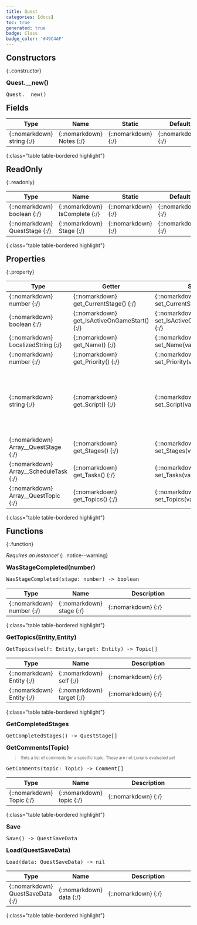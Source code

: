 ```yaml
---
title: Quest
categories: [docs]
toc: true
generated: true
badge: Class
badge_color: '#49C4AF'
---
```

<style>
h2 {
    margin-top: 1rem;
    margin-bottom: 0.5rem;
    padding: 0;
}

h3 {
    margin-top: 0.25rem;
    margin-bottom: 0.25rem;
}

.notice--warning {
    margin-top: 0.25rem !important;
    margin-bottom: 1rem !important;
}
blockquote {
    margin-top: 0.4rem;
    margin-bottom: 0.25rem; 
}
blockquote p {
    margin-bottom: 0 !important;
    font-size: 0.8em !important;
}
table {width: 100%; }
td {width: 1px; }
td:last-child {width: 100%; }
#main {max-width: 1500px !important;}
h2.constructor::before {
  font-family: "Font Awesome 6 Free";
  font-weight: 900;
  content: "\f013";
  margin-right: 0.5em;
}
h2.readonly::before {
  font-family: "Font Awesome 6 Free";
  font-weight: 900;
  content: "\f023";
  margin-right: 0.5em;
}
h2.property::before {
  font-family: "Font Awesome 6 Free";
  font-weight: 900;
  content: "\f466";
  margin-right: 0.5em;
}
h2.function::before {
  font-family: "Font Awesome 6 Free";
  font-weight: 900;
  content: "\f0e7";
  margin-right: 0.5em;
}
</style>
            


## Constructors
{:.constructor}

### Quest.__new()
<div class ="highlighter-rouge">
<div class ="highlight">
<pre class ="highlight">
<span class='nf'>Quest.__new</span>()
</pre>
</div>
</div>

## Fields

| Type | Name | Static | Default | Description |
| --- | --- | --- | --- | --- |
| {::nomarkdown} <span class='kt'>string</span> {:/} | {::nomarkdown} <span class='o'>Notes</span> {:/} | {::nomarkdown}   {:/} | {::nomarkdown}  {:/} | {::nomarkdown} <span class='c'></span> {:/} |
{:class="table table-bordered highlight"}

## ReadOnly
{:.readonly}

| Type | Name | Static | Default | Description |
| --- | --- | --- | --- | --- |
| {::nomarkdown} <span class='kt'>boolean</span> {:/} | {::nomarkdown} <span class='nf'>IsComplete</span> {:/} | {::nomarkdown}   {:/} | {::nomarkdown}  {:/} | {::nomarkdown} <span class='c'></span> {:/} |
| {::nomarkdown} <span class='kt'>QuestStage</span> {:/} | {::nomarkdown} <span class='nf'>Stage</span> {:/} | {::nomarkdown}   {:/} | {::nomarkdown}  {:/} | {::nomarkdown} <span class='c'></span> {:/} |
{:class="table table-bordered highlight"}

## Properties
{:.property}

| Type | Getter | Setter | Static | Default | Description |
| --- | --- | --- | --- | --- | --- |
| {::nomarkdown} <span class='kt'>number</span> {:/} | {::nomarkdown} <span class='nf'>get_CurrentStage</span>() {:/} | {::nomarkdown} <span class='nf'>set_CurrentStage</span>(<span class='o'>val</span>) {:/} | {::nomarkdown}   {:/} | {::nomarkdown}  {:/} | {::nomarkdown} <span class='c'></span> {:/} |
| {::nomarkdown} <span class='kt'>boolean</span> {:/} | {::nomarkdown} <span class='nf'>get_IsActiveOnGameStart</span>() {:/} | {::nomarkdown} <span class='nf'>set_IsActiveOnGameStart</span>(<span class='o'>val</span>) {:/} | {::nomarkdown}   {:/} | {::nomarkdown}  {:/} | {::nomarkdown} <span class='c'></span> {:/} |
| {::nomarkdown} <span class='kt'>LocalizedString</span> {:/} | {::nomarkdown} <span class='nf'>get_Name</span>() {:/} | {::nomarkdown} <span class='nf'>set_Name</span>(<span class='o'>val</span>) {:/} | {::nomarkdown}   {:/} | {::nomarkdown}  {:/} | {::nomarkdown} <span class='c'></span> {:/} |
| {::nomarkdown} <span class='kt'>number</span> {:/} | {::nomarkdown} <span class='nf'>get_Priority</span>() {:/} | {::nomarkdown} <span class='nf'>set_Priority</span>(<span class='o'>val</span>) {:/} | {::nomarkdown}   {:/} | {::nomarkdown}  {:/} | {::nomarkdown} <span class='c'></span> {:/} |
| {::nomarkdown} <span class='kt'>string</span> {:/} | {::nomarkdown} <span class='nf'>get_Script</span>() {:/} | {::nomarkdown} <span class='nf'>set_Script</span>(<span class='o'>val</span>) {:/} | {::nomarkdown}   {:/} | {::nomarkdown}  {:/} | {::nomarkdown} <span class='c'>A quest script is ran whenever a quest is activated. It will also be called every 10 seconds.</span> {:/} |
| {::nomarkdown} <span class='kt'>Array__QuestStage</span> {:/} | {::nomarkdown} <span class='nf'>get_Stages</span>() {:/} | {::nomarkdown} <span class='nf'>set_Stages</span>(<span class='o'>val</span>) {:/} | {::nomarkdown}   {:/} | {::nomarkdown}  {:/} | {::nomarkdown} <span class='c'></span> {:/} |
| {::nomarkdown} <span class='kt'>Array__ScheduleTask</span> {:/} | {::nomarkdown} <span class='nf'>get_Tasks</span>() {:/} | {::nomarkdown} <span class='nf'>set_Tasks</span>(<span class='o'>val</span>) {:/} | {::nomarkdown}   {:/} | {::nomarkdown}  {:/} | {::nomarkdown} <span class='c'></span> {:/} |
| {::nomarkdown} <span class='kt'>Array__QuestTopic</span> {:/} | {::nomarkdown} <span class='nf'>get_Topics</span>() {:/} | {::nomarkdown} <span class='nf'>set_Topics</span>(<span class='o'>val</span>) {:/} | {::nomarkdown}   {:/} | {::nomarkdown}  {:/} | {::nomarkdown} <span class='c'></span> {:/} |
{:class="table table-bordered highlight"}

## Functions
{:.function}

*Requires an instance!*
{: .notice--warning}

### WasStageCompleted(number)
<div class ="highlighter-rouge">
<div class ="highlight">
<pre class ="highlight">
<span class='nf'>WasStageCompleted</span>(<span class='o'>stage</span>: <span class='kt'>number</span>) -> <span class='kt'>boolean</span>
</pre>
</div>
</div>

| Type | Name | Description
| --- | --- | --- |
| {::nomarkdown} <span class='kt'>number</span> {:/} | {::nomarkdown} <span class='o'>stage</span> {:/} | {::nomarkdown} <span class='c'></span> {:/} |
{:class="table table-bordered highlight"}

### GetTopics(Entity,Entity)
<div class ="highlighter-rouge">
<div class ="highlight">
<pre class ="highlight">
<span class='nf'>GetTopics</span>(<span class='o'>self</span>: <span class='kt'>Entity</span>,<span class='o'>target</span>: <span class='kt'>Entity</span>) -> <span class='kt'>Topic[]</span>
</pre>
</div>
</div>

| Type | Name | Description
| --- | --- | --- |
| {::nomarkdown} <span class='kt'>Entity</span> {:/} | {::nomarkdown} <span class='o'>self</span> {:/} | {::nomarkdown} <span class='c'></span> {:/} |
| {::nomarkdown} <span class='kt'>Entity</span> {:/} | {::nomarkdown} <span class='o'>target</span> {:/} | {::nomarkdown} <span class='c'></span> {:/} |
{:class="table table-bordered highlight"}

### GetCompletedStages
<div class ="highlighter-rouge">
<div class ="highlight">
<pre class ="highlight">
<span class='nf'>GetCompletedStages</span>() -> <span class='kt'>QuestStage[]</span>
</pre>
</div>
</div>

### GetComments(Topic)
> Gets a list of comments for a specific topic. These are not Lunaris evaluated yet
<div class ="highlighter-rouge">
<div class ="highlight">
<pre class ="highlight">
<span class='nf'>GetComments</span>(<span class='o'>topic</span>: <span class='kt'>Topic</span>) -> <span class='kt'>Comment[]</span>
</pre>
</div>
</div>

| Type | Name | Description
| --- | --- | --- |
| {::nomarkdown} <span class='kt'>Topic</span> {:/} | {::nomarkdown} <span class='o'>topic</span> {:/} | {::nomarkdown} <span class='c'></span> {:/} |
{:class="table table-bordered highlight"}

### Save
<div class ="highlighter-rouge">
<div class ="highlight">
<pre class ="highlight">
<span class='nf'>Save</span>() -> <span class='kt'>QuestSaveData</span>
</pre>
</div>
</div>

### Load(QuestSaveData)
<div class ="highlighter-rouge">
<div class ="highlight">
<pre class ="highlight">
<span class='nf'>Load</span>(<span class='o'>data</span>: <span class='kt'>QuestSaveData</span>) -> <span class='kt'>nil</span>
</pre>
</div>
</div>

| Type | Name | Description
| --- | --- | --- |
| {::nomarkdown} <span class='kt'>QuestSaveData</span> {:/} | {::nomarkdown} <span class='o'>data</span> {:/} | {::nomarkdown} <span class='c'></span> {:/} |
{:class="table table-bordered highlight"}


